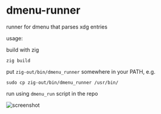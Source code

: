 # dmenu-runner
runner for dmenu that parses xdg entries

usage:

build with zig

```zig build```

put ``zig-out/bin/dmenu_runner`` somewhere in your PATH, e.g.

```
sudo cp zig-out/bin/dmenu_runner /usr/bin/
```

run using ``dmenu_run`` script in the repo

![screenshot](https://i.imgur.com/mQVrjve.png)
